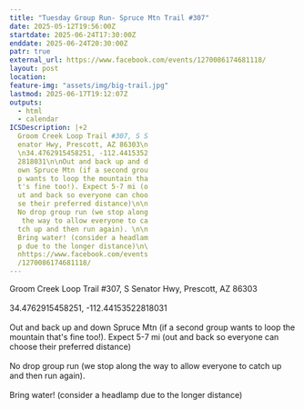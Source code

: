 ```yaml
---
title: "Tuesday Group Run- Spruce Mtn Trail #307"
date: 2025-05-12T19:56:00Z
startdate: 2025-06-24T17:30:00Z
enddate: 2025-06-24T20:30:00Z
patr: true
external_url: https://www.facebook.com/events/1270086174681118/
layout: post
location: 
feature-img: "assets/img/big-trail.jpg"
lastmod: 2025-06-17T19:12:07Z
outputs:
  - html
  - calendar
ICSDescription: |+2
  Groom Creek Loop Trail #307, S S  enator Hwy, Prescott, AZ 86303\n  \n34.4762915458251, -112.4415352  2818031\n\nOut and back up and d  own Spruce Mtn (if a second grou  p wants to loop the mountain tha  t's fine too!). Expect 5-7 mi (o  ut and back so everyone can choo  se their preferred distance)\n\n  No drop group run (we stop along   the way to allow everyone to ca  tch up and then run again). \n\n  Bring water! (consider a headlam  p due to the longer distance)\n\  nhttps://www.facebook.com/events  /1270086174681118/
---
```


Groom Creek Loop Trail #307, S Senator Hwy, Prescott, AZ 86303<br>
  <br>
  34.4762915458251, -112.44153522818031<br>
  <br>
  Out and back up and down Spruce Mtn (if a second group wants to loop the mountain that's fine too!). Expect 5-7 mi (out and back so everyone can choose their preferred distance)<br>
  <br>
  No drop group run (we stop along the way to allow everyone to catch up and then run again). <br>
  <br>
  Bring water! (consider a headlamp due to the longer distance)<br>
  <br>
  

